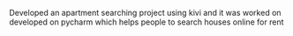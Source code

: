 Developed an apartment searching project using kivi and it was worked on developed on pycharm which helps people to search houses online for rent
